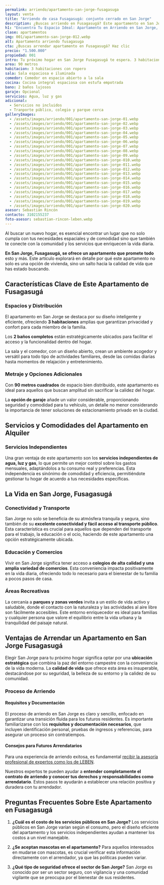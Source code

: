 ```yaml
---
permalink: arriendo/apartamento-san-jorge-fusagasuga
layout: venta
title: "Arriendo de casa Fusagasugá: conjunto cerrado en San Jorge"
description: ¿Buscas arriendo en Fusagasugá? Este apartamento en San Jorge ofrece espacio, comodidad y todos los servicios. ¡Ve los detalles! | LEBEN
h1: "Encuentra Tu Espacio Ideal: Apartamento en Arriendo en San Jorge, Fusagasugá"
clase: apartamentos
img: 001/apartamento-san-jorge-012.webp
alt: Apartamento arriendo fusagasuga
cta: ¿Buscas arrendar apartamento en Fusagasugá? Haz clic
precio: "1.500.000"
propiedad: 001
intro: Tu próximo hogar en San Jorge Fusagasugá te espera. 3 habitaciones, zona tranquila y servicios independientes
area: 90 metros
habitacion: 3 habitaciones con ropero
sala: Sala espaciosa e iluminada
comedor: Comedor en espacio abierto a la sala
cocina: Cocina integral espaciosa con estufa empotrada
bano: 2 baños lujosos
garaje: Opcional
servicios: Agua, luz y gas
adicional:
  - Servicios no incluidos
  - Tranporte público, colegio y parque cerca
galleryImages:
  - /assets/images/arriendo/001/apartamento-san-jorge-01.webp
  - /assets/images/arriendo/001/apartamento-san-jorge-02.webp
  - /assets/images/arriendo/001/apartamento-san-jorge-03.webp
  - /assets/images/arriendo/001/apartamento-san-jorge-04.webp
  - /assets/images/arriendo/001/apartamento-san-jorge-05.webp
  - /assets/images/arriendo/001/apartamento-san-jorge-06.webp
  - /assets/images/arriendo/001/apartamento-san-jorge-07.webp
  - /assets/images/arriendo/001/apartamento-san-jorge-08.webp
  - /assets/images/arriendo/001/apartamento-san-jorge-09.webp
  - /assets/images/arriendo/001/apartamento-san-jorge-010.webp
  - /assets/images/arriendo/001/apartamento-san-jorge-011.webp
  - /assets/images/arriendo/001/apartamento-san-jorge-012.webp
  - /assets/images/arriendo/001/apartamento-san-jorge-013.webp
  - /assets/images/arriendo/001/apartamento-san-jorge-014.webp
  - /assets/images/arriendo/001/apartamento-san-jorge-015.webp
  - /assets/images/arriendo/001/apartamento-san-jorge-016.webp
  - /assets/images/arriendo/001/apartamento-san-jorge-017.webp
  - /assets/images/arriendo/001/apartamento-san-jorge-018.webp
  - /assets/images/arriendo/001/apartamento-san-jorge-019.webp
  - /assets/images/arriendo/001/apartamento-san-jorge-020.webp
asesor: Sebastián Rincón
contacto: 3102155237
foto-asesor: sebastian-rincon-leben.webp
---
```

Al buscar un nuevo hogar, es esencial encontrar un lugar que no solo cumpla con tus necesidades espaciales y de comodidad sino que también te conecte con la comunidad y los servicios que enriquecen la vida diaria.

**En San Jorge, Fusagasugá, se ofrece un apartamento que promete todo** esto y más. Este artículo explorará en detalle por qué este apartamento no solo es una opción de vivienda, sino un salto hacia la calidad de vida que has estado buscando.

## Características Clave de Este Apartamento de Fusagasugá

### Espacios y Distribución

El apartamento en San Jorge se destaca por su diseño inteligente y eficiente, ofreciendo **3 habitaciones** amplias que garantizan privacidad y confort para cada miembro de la familia.

Los **2 baños completos** están estratégicamente ubicados para facilitar el acceso y la funcionalidad dentro del hogar.

La sala y el comedor, con un diseño abierto, crean un ambiente acogedor y versátil para todo tipo de actividades familiares, desde las comidas diarias hasta momentos de relajación y entretenimiento.

### Metraje y Opciones Adicionales

Con **90 metros cuadrados** de espacio bien distribuido, este apartamento es ideal para aquellos que buscan amplitud sin sacrificar la calidez del hogar.

La **opción de garaje** añade un valor considerable, proporcionando seguridad y comodidad para tu vehículo, un detalle no menor considerando la importancia de tener soluciones de estacionamiento privado en la ciudad.

## Servicios y Comodidades del Apartamento en Alquiler

### Servicios Independientes

Una gran ventaja de este apartamento son los **servicios independientes de agua, luz y gas**, lo que permite un mejor control sobre los gastos mensuales, adaptándolos a tu consumo real y preferencias. Esta independencia es sinónimo de comodidad y eficiencia, permitiéndote gestionar tu hogar de acuerdo a tus necesidades específicas.

## La Vida en San Jorge, Fusagasugá

### Conectividad y Transporte

San Jorge no solo se beneficia de su atmósfera tranquila y segura, sino también de su **excelente conectividad y fácil acceso al transporte público**. Esta característica es crucial para aquellos que dependen del transporte para el trabajo, la educación o el ocio, haciendo de este apartamento una opción estratégicamente ubicada.

### Educación y Comercios

Vivir en San Jorge significa tener acceso a **colegios de alta calidad y una amplia variedad de comercios**. Esta conveniencia impacta positivamente en la vida diaria, ofreciendo todo lo necesario para el bienestar de tu familia a pocos pasos de casa.

### Áreas Recreativas

La cercanía a **parques y zonas verdes** invita a un estilo de vida activo y saludable, donde el contacto con la naturaleza y las actividades al aire libre son fácilmente accesibles. Este entorno enriquecedor es ideal para familias y cualquier persona que valore el equilibrio entre la vida urbana y la tranquilidad del paisaje natural.

## Ventajas de Arrendar un Apartamento en San Jorge Fusagasugá

Elegir San Jorge para tu próximo hogar significa optar por una **ubicación estratégica** que combina la paz del entorno campestre con la conveniencia de la vida moderna. La **calidad de vida** que ofrece esta área es insuperable, destacándose por su seguridad, la belleza de su entorno y la calidez de su comunidad.

### Proceso de Arriendo

#### Requisitos y Documentación

El proceso de arriendo en San Jorge es claro y sencillo, enfocado en garantizar una transición fluida para los futuros residentes. Es importante familiarizarse con los **requisitos y documentación necesarios**, que incluyen identificación personal, pruebas de ingresos y referencias, para asegurar un proceso sin contratiempos.

#### Consejos para Futuros Arrendatarios

Para una experiencia de arriendo exitosa, es fundamental [recibir la asesoría profesional de expertos como los de LEBEN](#asesor).

Nuestros expertos te pueden ayudar a **entender completamente el contrato de arriendo y conocer tus derechos y responsabilidades como arrendatario**. Estos pasos te ayudarán a establecer una relación positiva y duradera con tu arrendador.

## Preguntas Frecuentes Sobre Este Apartamento en Fusagasugá

1. **¿Cuál es el costo de los servicios públicos en San Jorge?**
   Los servicios públicos en San Jorge varían según el consumo, pero el diseño eficiente del apartamento y los servicios independientes ayudan a mantener los costos a un nivel manejable.

2. **¿Se aceptan mascotas en el apartamento?**
   Para aquellos interesados en mudarse con mascotas, es crucial verificar esta información directamente con el arrendador, ya que las políticas pueden variar.

3. **¿Qué tipo de seguridad ofrece el sector de San Jorge?**
   San Jorge es conocido por ser un sector seguro, con vigilancia y una comunidad vigilante que se preocupa por el bienestar de sus residentes.
